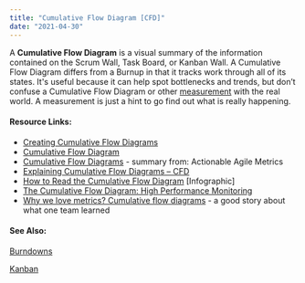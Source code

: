 ```yaml
---
title: "Cumulative Flow Diagram [CFD]"
date: "2021-04-30"
---
```


A **Cumulative Flow Diagram** is a visual summary of the information contained on the Scrum Wall, Task Board, or Kanban Wall. A Cumulative Flow Diagram differs from a Burnup in that it tracks work through all of its states. It's useful because it can help spot bottlenecks and trends, but don’t confuse a Cumulative Flow Diagram or other [measurement](/glossary/metrics-and-measurement) with the real world. A measurement is just a hint to go find out what is really happening.

#### Resource Links:

- [Creating Cumulative Flow Diagrams](https://hakanforss.wordpress.com/2011/06/17/cumulative-flow-diagram-how-to-create-one-in-excel-2010/)
- [Cumulative Flow Diagram](https://brodzinski.com/2013/07/cumulative-flow-diagram.html)
- [Cumulative Flow Diagrams](https://tameflow.com/blog/2015-03-12/actionable-agile-metrics-review-part-4/) - summary from: Actionable Agile Metrics
- [Explaining Cumulative Flow Diagrams – CFD](https://www.slideshare.net/yyeret/explaining-cumulative-flow-diagrams-cfd)
- [How to Read the Cumulative Flow Diagram](https://getnave.com/blog/how-to-read-the-cumulative-flow-diagram-infographic/) \[Infographic\]
- [The Cumulative Flow Diagram: High Performance Monitoring](https://ourfounder.typepad.com/leblog/2009/08/the-cumulative-flow-diagram-high-performance-monitoring.html)
- [Why we love metrics? Cumulative flow diagrams](http://blog.plataformatec.com.br/2016/03/why-we-love-metrics-cumulative-flow-diagrams/) - a good story about what one team learned

#### See Also:

[Burndowns](/glossary/burndowns)

[Kanban](/glossary/kanban)
